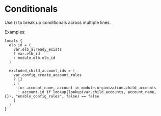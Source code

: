 # Conditionals

Use () to break up conditionals across multiple lines.

Examples:

```hcl
locals {
  elb_id = (
    var.elb_already_exists
    ? var.elb_id
    : module.elb.elb_id
  )

  excluded_child_account_ids = (
    var.config_create_account_rules
    ? []
    : [
      for account_name, account in module.organization.child_accounts
      : account.id if lookup(lookup(var.child_accounts, account_name, {}), "enable_config_rules", false) == false
    ]
  )
}
```
